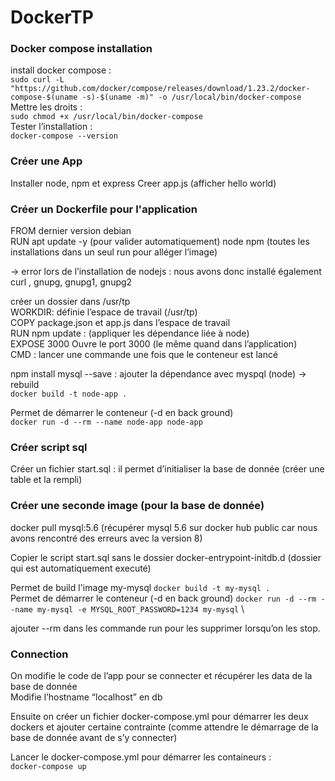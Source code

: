 # DockerTP

### Docker compose installation

install docker compose : \
`sudo curl -L "https://github.com/docker/compose/releases/download/1.23.2/docker-compose-$(uname -s)-$(uname -m)" -o /usr/local/bin/docker-compose` \
Mettre les droits : \
`sudo chmod +x /usr/local/bin/docker-compose` \
Tester l’installation : \
`docker-compose --version`

### Créer une App 

Installer node, npm et express
Creer app.js (afficher hello world)

### Créer un Dockerfile pour l'application

FROM dernier version debian \
RUN apt update -y (pour valider automatiquement) node npm (toutes les installations dans un seul run pour alléger l’image)

-> error lors de l’installation de nodejs : nous avons donc installé également curl , gnupg, gnupg1, gnupg2

créer un dossier dans /usr/tp \
WORKDIR: définie l’espace de travail (/usr/tp) \
COPY package.json et app.js dans l’espace de travail \
RUN npm update : (appliquer les dépendance liée à node) \
EXPOSE 3000 Ouvre le port 3000 (le même quand dans l’application) \
CMD : lancer une commande une fois que le conteneur est lancé

npm install mysql --save : ajouter la dépendance avec myspql (node)  -> rebuild \
`docker build -t node-app .`

Permet de démarrer le conteneur (-d en back ground) \
`docker run -d --rm --name node-app node-app`

### Créer script sql

Créer un fichier start.sql : il permet d’initialiser la base de donnée (créer une table et la rempli)

### Créer une seconde image (pour la base de donnée)

docker pull mysql:5.6 (récupérer mysql 5.6 sur docker hub public car nous avons rencontré des erreurs avec la version 8)
 
Copier le script start.sql sans le dossier docker-entrypoint-initdb.d (dossier qui est automatiquement executé)

Permet de build l'image my-mysql
`docker build -t my-mysql .` \
Permet de démarrer le conteneur (-d en back ground)
`docker run -d --rm --name my-mysql -e MYSQL_ROOT_PASSWORD=1234 my-mysql` \

ajouter --rm dans les commande run pour les supprimer lorsqu’on les stop.

### Connection 

On modifie le code de l’app pour se connecter et récupérer les data de la base de donnée \
Modifie l’hostname “localhost” en db

Ensuite on créer un fichier docker-compose.yml pour démarrer les deux dockers et ajouter certaine contrainte (comme attendre le démarrage de la base de donnée avant de s’y connecter)

Lancer le docker-compose.yml pour démarrer les containeurs : \
`docker-compose up`
